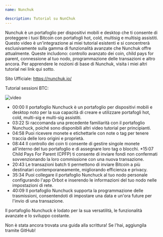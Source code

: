 ```yaml
---
name: Nunchuk

description: Tutorial su NunChuk
---
```


Nunchuk è un portafoglio per dispositivi mobili e desktop che ti consente di proteggere i tuoi Bitcoin con portafogli hot, cold, multisig e multisig assistiti. Questo video è un'integrazione ai miei tutorial esistenti e si concentrerà esclusivamente sulla gamma di funzionalità avanzate che Nunchuk offre attualmente. Queste includono: controllo avanzato dei coin, child pays for parent, connessione al tuo nodo, programmazione delle transazioni e altro ancora. Per apprendere le nozioni di base di Nunchuk, visita i miei altri tutorial nei link qui sotto.

Sito Ufficiale: https://nunchuk.io/

Tutorial sessioni BTC:

![video](https://youtu.be/ugzdX0Q0Cgs?si=X-ZsK9Y_0-IHBCj4)

- 00:00 Il portafoglio Nunchuck è un portafoglio per dispositivi mobili e desktop noto per la sua capacità di creare e utilizzare portafogli hot, cold, multi-sig e multi-sig assistiti.
- 03:22 Si raccomanda una precedente familiarità con il portafoglio Nunchuck, poiché sono disponibili altri video tutorial per principianti.
- 04:58 Puoi ricevere monete e etichettarle con note o tag per tenere traccia delle loro origini e proprietà.
- 08:44 Il controllo dei coin ti consente di gestire singole monete all'interno del tuo portafoglio e di assegnare loro tag o blocchi.
  \*15:07 Child Pays For Parent (CPFP) ti consente di inviare fondi non confermati sovvenzionando la loro commissione con una nuova transazione.
- 20:43 Le transazioni batch ti permettono di inviare Bitcoin a più destinatari contemporaneamente, migliorando efficienza e privacy.
- 35:34 Puoi collegare il portafoglio Nunchuck al tuo nodo personale configurando l'app Orbot e inserendo le informazioni del tuo nodo nelle impostazioni di rete.
- 40:09 Il portafoglio Nunchuck supporta la programmazione delle trasmissioni, consentendoti di impostare una data e un'ora future per l'invio di una transazione.

Il portafoglio Nunchuck è lodato per la sua versatilità, le funzionalità avanzate e lo sviluppo costante.

Non è stata ancora trovata una guida alla scrittura! Se l'hai, aggiungila tramite GitHub!